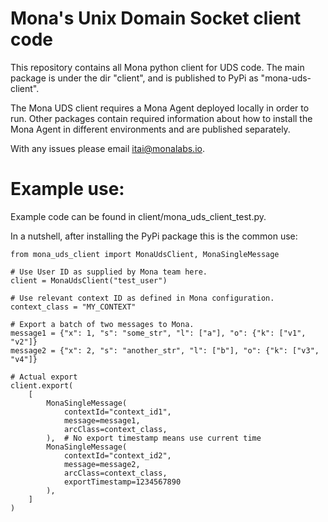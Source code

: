 # Mona's Unix Domain Socket client code

This repository contains all Mona python client for UDS code. The main package
is under the dir "client", and is published to PyPi as "mona-uds-client".

The Mona UDS client requires a Mona Agent deployed locally in order to run. Other
packages contain required information about how to install the Mona Agent in 
different environments and are published separately.

With any issues please email itai@monalabs.io.

# Example use:

Example code can be found in client/mona_uds_client_test.py.

In a nutshell, after installing the PyPi package this is the common use:

```
from mona_uds_client import MonaUdsClient, MonaSingleMessage

# Use User ID as supplied by Mona team here.
client = MonaUdsClient("test_user")

# Use relevant context ID as defined in Mona configuration.
context_class = "MY_CONTEXT"

# Export a batch of two messages to Mona.
message1 = {"x": 1, "s": "some_str", "l": ["a"], "o": {"k": ["v1", "v2"]}
message2 = {"x": 2, "s": "another_str", "l": ["b"], "o": {"k": ["v3", "v4"]}

# Actual export
client.export(
    [
        MonaSingleMessage(
            contextId="context_id1",
            message=message1,
            arcClass=context_class,
        ),  # No export timestamp means use current time
        MonaSingleMessage(
            contextId="context_id2",
            message=message2,
            arcClass=context_class,
            exportTimestamp=1234567890
        ),
    ]
)
```
